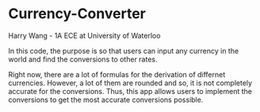 # Currency-Converter

Harry Wang - 1A ECE at University of Waterloo

In this code, the purpose is so that users can input any currency in the world and find the conversions to other rates.

Right now, there are a lot of formulas for the derivation of differnet currencies. However, a lot of them are rounded and so, it 
is not completely accurate for the conversions. Thus, this app allows users to implement the conversions to get the most accurate
conversions possible.
